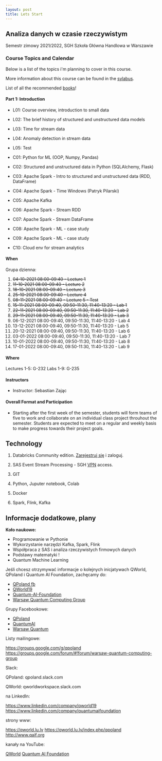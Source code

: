 ```yaml
---
layout: post
title: Lets Start
---
```


## Analiza danych w czasie rzeczywistym

Semestr zimowy 2021/2022,
SGH Szkoła Główna Handlowa w Warszawie


### Course Topics and Calendar

Below is a list of the topics i'm planning to cover in this course.

More information about this course can be found in the [sylabus](/RealTime/syllabus).

List of all the recommended [books](/RealTime/ksiazki)!

#### Part 1: Introduction

- L01: Course overview, introduction to small data
- L02: The brief history of structured and unstructured data models
- L03: Time for stream data
- L04: Anomaly detection in stream data
- L05: Test

- C01: Python for ML (OOP, Numpy, Pandas)
- C02: Structured and unstructured data in Python (SQLAlchemy, Flask)
- C03: Apache Spark - Intro to structured and unstructured data (RDD, DataFrame)
- C04: Apache Spark - Time Windows (Patryk Pilarski)
- C05: Apache Kafka
- C06: Apache Spark - Stream RDD
- C07: Apache Spark - Stream DataFrame
- C08: Apache Spark - ML - case study
- C09: Apache Spark - ML - case study
- C10: Cloud env for stream analytics


#### When

Grupa dzienna:
1. <del>04-10-2021 08:00-09:40 - Lecture 1</del>
2. <del>11-10-2021 08:00-09:40 - Lecture 2</del> 
3. <del>18-10-2021 08:00-09:40 - Lecture 3</del> 
4. <del>25-10-2021 08:00-09:40 - Lecture 4</del> 
5. <del>08-11-2021 08:00-09:40 - Lecture 5 - Test
6. <del>15-11-2021 08:00-09:40, 09:50-11:30, 11:40-13:20 - Lab 1</del>
7. <del>22-11-2021 08:00-09:40, 09:50-11:30, 11:40-13:20 - Lab 2</del>
8. <del>29-11-2021 08:00-09:40, 09:50-11:30, 11:40-13:20 - Lab 3</del>
9. 06-12-2021 08:00-09:40, 09:50-11:30, 11:40-13:20 - Lab 4
10. 13-12-2021 08:00-09:40, 09:50-11:30, 11:40-13:20 - Lab 5
11. 20-12-2021 08:00-09:40, 09:50-11:30, 11:40-13:20 - Lab 6
12. 03-01-2022 08:00-09:40, 09:50-11:30, 11:40-13:20 - Lab 7
13. 10-01-2022 08:00-09:40, 09:50-11:30, 11:40-13:20 - Lab 8
14. 17-01-2022 08:00-09:40, 09:50-11:30, 11:40-13:20 - Lab 9

#### Where

Lectures 1-5: G-232
Labs 1-9: G-235

#### Instructors

- Instructor: Sebastian Zając

#### Overall Format and Participation

- Starting after the first week of the semester, students will form teams of five to work and collaborate on an individual class project throuhout the semester. Students are expected to meet on a regular and weekly basis to make progress towards their project goals.


## Technology

1. Databricks Community edition. [Zarejestruj się](https://community.cloud.databricks.com/login.html) i zaloguj.

2. SAS Event Stream Processing - SGH [VPN](https://ssl-administracja.sgh.waw.pl/pl/ctiii/Strony/usluga_VPN.aspx) access.

3. GIT

4. Python, Juputer notebook, Colab

5. Docker

6. Spark, Flink, Kafka


## Informacje dodatkowe, plany

**Koło naukowe:**

- Programowanie w Pythonie
- Wykorzystanie narzędzi Kafka, Spark, Flink
- Współpraca z SAS i analiza rzeczywistych firmowych danych
- Podstawy matematyki !
- Quantum Machine Learning


Jeśli chcesz otrzymywać informacje o kolejnych inicjatywach QWorld, QPoland i Quantum AI Foundation, zachęcamy do:

- [QPoland fb](https://www.facebook.com/QPoland-110308580421373)
- [QWorld19](https://www.facebook.com/qworld19)
- [Quantum-AI-Foundation](https://www.facebook.com/Quantum-AI-Foundation-101363181408726)
- [Warsaw Quantum Computing Group](https://www.facebook.com/Warsaw-Quantum-Computing-Group-1936160966506139)

Grupy Facebookowe:

- [QPoland](https://www.facebook.com/groups/qpoland)
- [QuantumAI](https://www.facebook.com/groups/quantumai)
- [Warsaw Quantum](https://www.facebook.com/groups/warsaw.quantum)

Listy mailingowe:

https://groups.google.com/g/qpoland
https://groups.google.com/forum/#!forum/warsaw-quantum-computing-group

Slack:

QPoland: qpoland.slack.com

QWorld: qworldworkspace.slack.com

na LinkedIn:

https://www.linkedin.com/company/qworld19
https://www.linkedin.com/company/quantumaifoundation

strony www:

https://qworld.lu.lv
https://qworld.lu.lv/index.php/qpoland
http://www.qaif.org

kanały na YouTube:

[QWorld](https://www.youtube.com/channel/UCLaX8OcDqXlJDkay8zVFegg/videos)
[Quantum AI Foundation](https://www.youtube.com/channel/UCoQAyPU5KQEpMOMDUN0j3IQ/videos)
